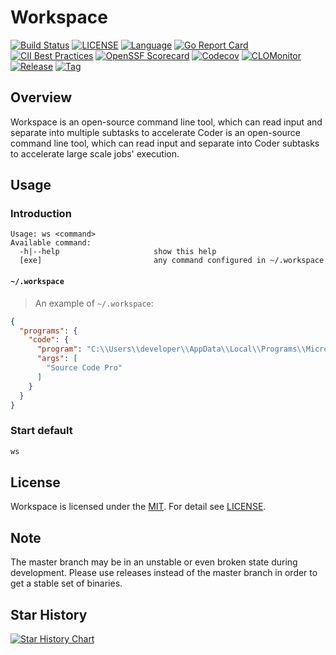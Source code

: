 # Workspace

[![Build Status](https://github.com/horsing/ws/actions/workflows/go.yml/badge.svg)](https://github.com/horsing/ws/actions/workflows/go.yml)
[![LICENSE](https://img.shields.io/github/license/horsing/coder.svg)](https://github.com/horsing/ws/blob/master/LICENSE)
[![Language](https://img.shields.io/badge/Language-Go-blue.svg)](https://golang.org/)
[![Go Report Card](https://goreportcard.com/badge/github.com/horsing/ws)](https://goreportcard.com/report/github.com/horsing/ws)
[![CII Best Practices](https://bestpractices.coreinfrastructure.org/projects/2761/badge)](https://bestpractices.coreinfrastructure.org/projects/6232)
[![OpenSSF Scorecard](https://api.securityscorecards.dev/projects/github.com/horsing/ws/badge)](https://securityscorecards.dev/viewer/?uri=github.com/horsing/ws)
[![Codecov](https://img.shields.io/codecov/c/github/horsing/coder?style=flat-square&logo=codecov)](https://codecov.io/gh/horsing/coder)
[![CLOMonitor](https://img.shields.io/endpoint?url=https://clomonitor.io/api/projects/cncf/chubao-fs/badge)](https://clomonitor.io/projects/cncf/chubao-fs)
[![Release](https://img.shields.io/github/v/release/horsing/coder.svg?color=161823&style=flat-square&logo=smartthings)](https://github.com/horsing/ws/releases)
[![Tag](https://img.shields.io/github/v/tag/horsing/coder.svg?color=ee8936&logo=fitbit&style=flat-square)](https://github.com/horsing/ws/tags)

## Overview

Workspace is an open-source command line tool, which can read input and separate into multiple subtasks to accelerate
Coder is an open-source command line tool, which can read input and separate into Coder subtasks to accelerate
large scale jobs' execution.

## Usage

### Introduction

```text
Usage: ws <command>
Available command:
  -h|--help                     show this help
  [exe]                         any command configured in ~/.workspace
```

#### `~/.workspace`

> An example of `~/.workspace`:

```json
{
  "programs": {
    "code": {
      "program": "C:\\Users\\developer\\AppData\\Local\\Programs\\Microsoft VS Code\\Code.exe",
      "args": [
        "Source Code Pro"
      ]
    }
  }
}
```

### Start default

```bash
ws
```

## License

Workspace is licensed under the [MIT](https://opensource.org/license/mit).
For detail see [LICENSE](LICENSE).

## Note

The master branch may be in an unstable or even broken state during development. Please use releases instead of the
master branch in order to get a stable set of binaries.

## Star History

[![Star History Chart](https://api.star-history.com/svg?repos=horsing/coder&type=Date)](https://star-history.com/#horsing/coder&Date)
